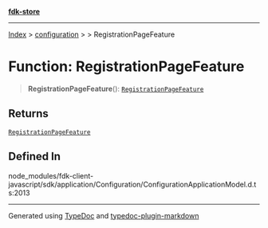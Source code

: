 [**fdk-store**](../../../README.md)
***

[Index](../../../API.md) > [configuration](../../README.md) > [<internal>](../README.md) > RegistrationPageFeature

# Function: RegistrationPageFeature

> **RegistrationPageFeature**(): [`RegistrationPageFeature`](../type-aliases/type-alias.RegistrationPageFeature.md)

## Returns

[`RegistrationPageFeature`](../type-aliases/type-alias.RegistrationPageFeature.md)

## Defined In

node\_modules/fdk-client-javascript/sdk/application/Configuration/ConfigurationApplicationModel.d.ts:2013

***
Generated using [TypeDoc](https://typedoc.org/) and [typedoc-plugin-markdown](https://www.npmjs.com/package/typedoc-plugin-markdown)
